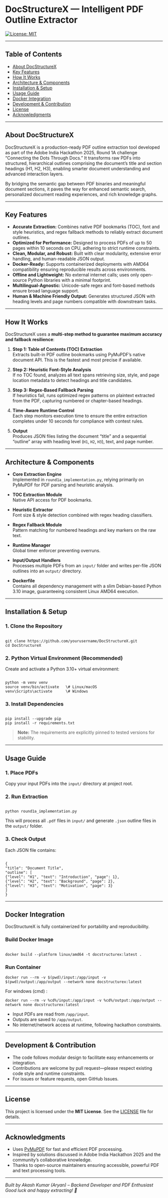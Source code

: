 # DocStructureX — Intelligent PDF Outline Extractor

[![License: MIT](https://img.shields.io/badge/License-MIT-yellow.svg)](https://opensource.org/licenses/MIT)

---

## Table of Contents

- [About DocStructureX](#about-docstructurex)  
- [Key Features](#key-features)  
- [How It Works](#how-it-works)  
- [Architecture & Components](#architecture--components)  
- [Installation & Setup](#installation--setup)  
- [Usage Guide](#usage-guide)  
- [Docker Integration](#docker-integration)  
- [Development & Contribution](#development--contribution)  
- [License](#license)  
- [Acknowledgments](#acknowledgments)

---

## About DocStructureX

DocStructureX is a production-ready PDF outline extraction tool developed as part of the Adobe India Hackathon 2025, Round 1A challenge “Connecting the Dots Through Docs.” It transforms raw PDFs into structured, hierarchical outlines comprising the document’s title and section headings (H1, H2, H3), enabling smarter document understanding and advanced interaction layers.

By bridging the semantic gap between PDF binaries and meaningful document sections, it paves the way for enhanced semantic search, personalized document reading experiences, and rich knowledge graphs.

---

## Key Features

- **Accurate Extraction:** Combines native PDF bookmarks (TOC), font and style heuristics, and regex fallback methods to reliably extract document outlines.
- **Optimized for Performance:** Designed to process PDFs of up to 50 pages within 10 seconds on CPU, adhering to strict runtime constraints.
- **Clean, Modular, and Robust:** Built with clear modularity, extensive error handling, and human-readable JSON output.
- **Docker-Ready:** Supports containerized deployments with AMD64 compatibility ensuring reproducible results across environments.
- **Offline and Lightweight:** No external internet calls; uses only open-source Python libraries with a minimal footprint.
- **Multilingual-Agnostic:** Unicode-safe regex and font-based methods ensure broad language support.
- **Human & Machine Friendly Output:** Generates structured JSON with heading levels and page numbers compatible with downstream tasks.

---

## How It Works

DocStructureX uses a **multi-step method to guarantee maximum accuracy and fallback resilience**:

1. **Step 1: Table of Contents (TOC) Extraction**  
   Extracts built-in PDF outline bookmarks using PyMuPDF’s native document API. This is the fastest and most precise if available.

2. **Step 2: Heuristic Font-Style Analysis**  
   If no TOC found, analyzes all text spans retrieving size, style, and page location metadata to detect headings and title candidates.

3. **Step 3: Regex-Based Fallback Parsing**  
   If heuristics fail, runs optimized regex patterns on plaintext extracted from the PDF, capturing numbered or chapter-based headings.

4. **Time-Aware Runtime Control**  
   Each step monitors execution time to ensure the entire extraction completes under 10 seconds for compliance with contest rules.

5. **Output**  
   Produces JSON files listing the document “title” and a sequential “outline” array with heading level (`H1`, `H2`, `H3`), text, and page number.

---

## Architecture & Components

- **Core Extraction Engine**  
  Implemented in `round1a_implementation.py`, relying primarily on PyMuPDF for PDF parsing and heuristic analysis.

- **TOC Extraction Module**  
  Native API access for PDF bookmarks.

- **Heuristic Extractor**  
  Font size & style detection combined with regex heading classifiers.

- **Regex Fallback Module**  
  Pattern matching for numbered headings and key markers on the raw text.

- **Runtime Manager**  
  Global timer enforcer preventing overruns.

- **Input/Output Handlers**  
  Processes multiple PDFs from an `input/` folder and writes per-file JSON outlines into an `output/` directory.

- **Dockerfile**  
  Contains all dependency management with a slim Debian-based Python 3.10 image, guaranteeing consistent Linux AMD64 execution.

---

## Installation & Setup

### 1. Clone the Repository

```

git clone https://github.com/yourusername/DocStructureX.git
cd DocStructureX

```

### 2. Python Virtual Environment (Recommended)

Create and activate a Python 3.10+ virtual environment:

```

python -m venv venv
source venv/bin/activate   \# Linux/macOS
venv\Scripts\activate      \# Windows

```

### 3. Install Dependencies

```

pip install --upgrade pip
pip install -r requirements.txt

```

> **Note:** The requirements are explicitly pinned to tested versions for stability.

---

## Usage Guide

### 1. Place PDFs

Copy your input PDFs into the `input/` directory at project root.

### 2. Run Extraction

```

python round1a_implementation.py

```

This will process all `.pdf` files in `input/` and generate `.json` outline files in the `output/` folder.

### 3. Check Output

Each JSON file contains:

```

{
"title": "Document Title",
"outline": [
{"level": "H1", "text": "Introduction", "page": 1},
{"level": "H2", "text": "Background", "page": 2},
{"level": "H3", "text": "Motivation", "page": 3}
]
}

```

---

## Docker Integration

DocStructureX is fully containerized for portability and reproducibility.

### Build Docker Image

```

docker build --platform linux/amd64 -t docstructurex:latest .

```

### Run Container

```
docker run --rm -v $(pwd)/input:/app/input -v $(pwd)/output:/app/output --network none docstructurex:latest
```

For windows (cmd) :
```
docker run --rm -v %cd%/input:/app/input -v %cd%/output:/app/output --network none docstructurex:latest
```

- Input PDFs are read from `/app/input`.
- Outputs are saved to `/app/output`.
- No internet/network access at runtime, following hackathon constraints.

---

## Development & Contribution

- The code follows modular design to facilitate easy enhancements or integration.
- Contributions are welcome by pull request—please respect existing code style and runtime constraints.
- For issues or feature requests, open GitHub Issues.

---

## License

This project is licensed under the **MIT License**. See the [LICENSE](LICENSE) file for details.

---

## Acknowledgments

- Uses [PyMuPDF](https://github.com/pymupdf/PyMuPDF) for fast and efficient PDF processing.
- Inspired by solutions discussed in Adobe India Hackathon 2025 and the community’s collaborative knowledge.
- Thanks to open-source maintainers ensuring accessible, powerful PDF and text processing tools.

---

*Built by Akash Kumar (Aryan) – Backend Developer and PDF Enthusiast*  
*Good luck and happy extracting! 🚀*
